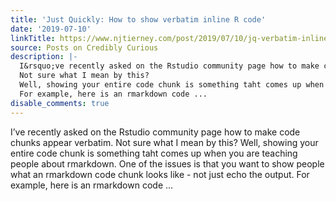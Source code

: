 ```yaml
---
title: 'Just Quickly: How to show verbatim inline R code'
date: '2019-07-10'
linkTitle: https://www.njtierney.com/post/2019/07/10/jq-verbatim-inline-r/
source: Posts on Credibly Curious
description: |-
  I&rsquo;ve recently asked on the Rstudio community page how to make code chunks appear verbatim.
  Not sure what I mean by this?
  Well, showing your entire code chunk is something taht comes up when you are teaching people about rmarkdown. One of the issues is that you want to show people what an rmarkdown code chunk looks like - not just echo the output.
  For example, here is an rmarkdown code ...
disable_comments: true
---
```

I&rsquo;ve recently asked on the Rstudio community page how to make code chunks appear verbatim.
Not sure what I mean by this?
Well, showing your entire code chunk is something taht comes up when you are teaching people about rmarkdown. One of the issues is that you want to show people what an rmarkdown code chunk looks like - not just echo the output.
For example, here is an rmarkdown code ...